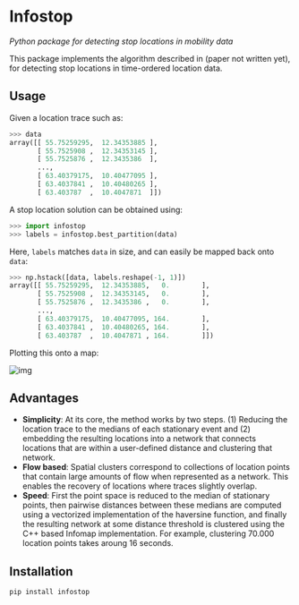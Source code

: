 # Infostop
*Python package for detecting stop locations in mobility data*

This package implements the algorithm described in (paper not written yet), for detecting stop locations in time-ordered location data.

## Usage
Given a location trace such as:

```Python
>>> data 
array([[ 55.75259295,  12.34353885 ],
       [ 55.7525908 ,  12.34353145 ],
       [ 55.7525876 ,  12.3435386  ],
       ...,
       [ 63.40379175,  10.40477095 ],
       [ 63.4037841 ,  10.40480265 ],
       [ 63.403787  ,  10.4047871  ]])
```

A stop location solution can be obtained using:

```Python
>>> import infostop
>>> labels = infostop.best_partition(data)
```

Here, `labels` matches `data` in size, and can easily be mapped back onto `data`:

```Python
>>> np.hstack([data, labels.reshape(-1, 1)])
array([[ 55.75259295,  12.34353885,   0.        ],
       [ 55.7525908 ,  12.34353145,   0.        ],
       [ 55.7525876 ,  12.3435386 ,   0.        ],
       ...,
       [ 63.40379175,  10.40477095, 164.        ],
       [ 63.4037841 ,  10.40480265, 164.        ],
       [ 63.403787  ,  10.4047871 , 164.        ]])
```

Plotting this onto a map:

![img](https://ulfaslak.com/files/infostop_example_map.png)

## Advantages
* **Simplicity**: At its core, the method works by two steps. (1) Reducing the location trace to the medians of each stationary event and (2) embedding the resulting locations into a network that connects locations that are within a user-defined distance and clustering that network.
* **Flow based**: Spatial clusters correspond to collections of location points that contain large amounts of flow when represented as a network. This enables the recovery of locations where traces slightly overlap.
* **Speed**: First the point space is reduced to the median of stationary points, then pairwise distances between these medians are computed using a vectorized implementation of the haversine function, and finally the resulting network at some distance threshold is clustered using the C++ based Infomap implementation. For example, clustering 70.000 location points takes aroung 16 seconds.

## Installation
`pip install infostop`
